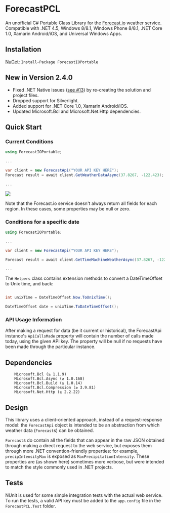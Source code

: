# ForecastPCL
An unofficial C# Portable Class Library for the [Forecast.io](http://developer.forecast.io) weather service. Compatible with .NET 4.5, Windows 8/8.1, Windows Phone 8/8.1, .NET Core 1.0, Xamarin Android/iOS, and Universal Windows Apps.

## Installation
[NuGet](https://www.nuget.org/packages/ForecastIOPortable/):
`Install-Package ForecastIOPortable`

## New in Version 2.4.0
* Fixed .NET Native issues ([see #13](https://github.com/jcheng31/ForecastPCL/issues/13)) by re-creating the solution and project files.
* Dropped support for Silverlight.
* Added support for .NET Core 1.0, Xamarin Android/iOS.
* Updated Microsoft.Bcl and Microsoft.Net.Http dependencies.


## Quick Start
### Current Conditions
```C#
using ForecastIOPortable;

...

var client = new ForecastApi("YOUR API KEY HERE");
Forecast result = await client.GetWeatherDataAsync(37.8267, -122.423);

...
```

![](http://i.imgur.com/lLuBO0C.png)

Note that the Forecast.io service doesn't always return all fields for each region. In these cases, some properties may be null or zero.

### Conditions for a specific date
```C#
using ForecastIOPortable;

...

var client = new ForecastApi("YOUR API KEY HERE");

Forecast result = await client.GetTimeMachineWeatherAsync(37.8267, -122.423, DateTimeOffset.Now);

...
```

The `Helpers` class contains extension methods to convert a DateTimeOffset to Unix time, and back:

```C#

int unixTime = DateTimeOffset.Now.ToUnixTime();

DateTimeOffset date = unixTime.ToDateTimeOffset();

```

### API Usage Information
After making a request for data (be it current or historical), the ForecastApi instance's `ApiCallsMade` property will contain the number of calls made today, using the given API key. The property will be null if no requests have been made through the particular instance.

## Dependencies

        Microsoft.Bcl (≥ 1.1.9)
        Microsoft.Bcl.Async (≥ 1.0.168)
        Microsoft.Bcl.Build (≥ 1.0.14)
        Microsoft.Bcl.Compression (≥ 3.9.81)
        Microsoft.Net.Http (≥ 2.2.22)


## Design
This library uses a client-oriented approach, instead of a request-response model: the `ForecastApi` object is intended to be an abstraction from which weather data (`Forecast`s) can be obtained.

`Forecast`s do contain all the fields that can appear in the raw JSON obtained through making a direct request to the web service, but exposes them through more .NET convention-friendly properties: for example, `precipIntensityMax` is exposed as `MaxPrecipitationIntensity`. These properties are (as shown here) sometimes more verbose, but were intended to match the style commonly used in .NET projects.

## Tests
NUnit is used for some simple integration tests with the actual web service. To run the tests, a valid API key must be added to the `app.config` file in the `ForecastPCL.Test` folder.
